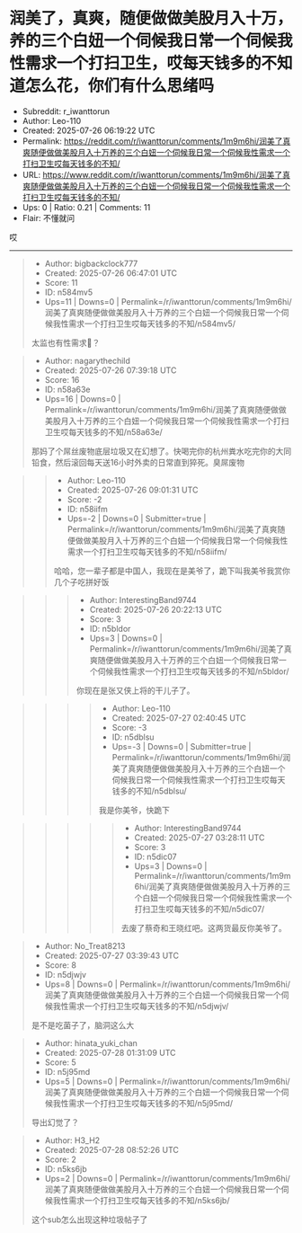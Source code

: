 # 润美了，真爽，随便做做美股月入十万，养的三个白妞一个伺候我日常一个伺候我性需求一个打扫卫生，哎每天钱多的不知道怎么花，你们有什么思绪吗

- Subreddit: r_iwanttorun
- Author: Leo-110
- Created: 2025-07-26 06:19:22 UTC
- Permalink: https://reddit.com/r/iwanttorun/comments/1m9m6hi/润美了真爽随便做做美股月入十万养的三个白妞一个伺候我日常一个伺候我性需求一个打扫卫生哎每天钱多的不知/
- URL: https://www.reddit.com/r/iwanttorun/comments/1m9m6hi/润美了真爽随便做做美股月入十万养的三个白妞一个伺候我日常一个伺候我性需求一个打扫卫生哎每天钱多的不知/
- Ups: 0 | Ratio: 0.21 | Comments: 11
- Flair: 不懂就问


哎


---

> - Author: bigbackclock777
> - Created: 2025-07-26 06:47:01 UTC
> - Score: 11
> - ID: n584mv5
> - Ups=11 | Downs=0 | Permalink=/r/iwanttorun/comments/1m9m6hi/润美了真爽随便做做美股月入十万养的三个白妞一个伺候我日常一个伺候我性需求一个打扫卫生哎每天钱多的不知/n584mv5/
>
> 太监也有性需求🧐？

> - Author: nagarythechild
> - Created: 2025-07-26 07:39:18 UTC
> - Score: 16
> - ID: n58a63e
> - Ups=16 | Downs=0 | Permalink=/r/iwanttorun/comments/1m9m6hi/润美了真爽随便做做美股月入十万养的三个白妞一个伺候我日常一个伺候我性需求一个打扫卫生哎每天钱多的不知/n58a63e/
>
> 那妈了个屌丝废物底层垃圾又在幻想了。快喝完你的杭州粪水吃完你的大同铅食，然后滚回每天送16小时外卖的日常直到猝死。臭屌废物

>> - Author: Leo-110
>> - Created: 2025-07-26 09:01:31 UTC
>> - Score: -2
>> - ID: n58iifm
>> - Ups=-2 | Downs=0 | Submitter=true | Permalink=/r/iwanttorun/comments/1m9m6hi/润美了真爽随便做做美股月入十万养的三个白妞一个伺候我日常一个伺候我性需求一个打扫卫生哎每天钱多的不知/n58iifm/
>>
>> 哈哈，您一辈子都是中国人，我现在是美爷了，跪下叫我美爷我赏你几个子吃拼好饭

>>> - Author: InterestingBand9744
>>> - Created: 2025-07-26 20:22:13 UTC
>>> - Score: 3
>>> - ID: n5bldor
>>> - Ups=3 | Downs=0 | Permalink=/r/iwanttorun/comments/1m9m6hi/润美了真爽随便做做美股月入十万养的三个白妞一个伺候我日常一个伺候我性需求一个打扫卫生哎每天钱多的不知/n5bldor/
>>>
>>> 你现在是张又侠上将的干儿子了。

>>>> - Author: Leo-110
>>>> - Created: 2025-07-27 02:40:45 UTC
>>>> - Score: -3
>>>> - ID: n5dblsu
>>>> - Ups=-3 | Downs=0 | Submitter=true | Permalink=/r/iwanttorun/comments/1m9m6hi/润美了真爽随便做做美股月入十万养的三个白妞一个伺候我日常一个伺候我性需求一个打扫卫生哎每天钱多的不知/n5dblsu/
>>>>
>>>> 我是你美爷，快跪下

>>>>> - Author: InterestingBand9744
>>>>> - Created: 2025-07-27 03:28:11 UTC
>>>>> - Score: 3
>>>>> - ID: n5dic07
>>>>> - Ups=3 | Downs=0 | Permalink=/r/iwanttorun/comments/1m9m6hi/润美了真爽随便做做美股月入十万养的三个白妞一个伺候我日常一个伺候我性需求一个打扫卫生哎每天钱多的不知/n5dic07/
>>>>>
>>>>> 去废了蔡奇和王晓红吧。这两货最反你美爷了。

> - Author: No_Treat8213
> - Created: 2025-07-27 03:39:43 UTC
> - Score: 8
> - ID: n5djwjv
> - Ups=8 | Downs=0 | Permalink=/r/iwanttorun/comments/1m9m6hi/润美了真爽随便做做美股月入十万养的三个白妞一个伺候我日常一个伺候我性需求一个打扫卫生哎每天钱多的不知/n5djwjv/
>
> 是不是吃菌子了，脑洞这么大

> - Author: hinata_yuki_chan
> - Created: 2025-07-28 01:31:09 UTC
> - Score: 5
> - ID: n5j95md
> - Ups=5 | Downs=0 | Permalink=/r/iwanttorun/comments/1m9m6hi/润美了真爽随便做做美股月入十万养的三个白妞一个伺候我日常一个伺候我性需求一个打扫卫生哎每天钱多的不知/n5j95md/
>
> 导出幻觉了？

> - Author: H3_H2
> - Created: 2025-07-28 08:52:26 UTC
> - Score: 2
> - ID: n5ks6jb
> - Ups=2 | Downs=0 | Permalink=/r/iwanttorun/comments/1m9m6hi/润美了真爽随便做做美股月入十万养的三个白妞一个伺候我日常一个伺候我性需求一个打扫卫生哎每天钱多的不知/n5ks6jb/
>
> 这个sub怎么出现这种垃圾帖子了
